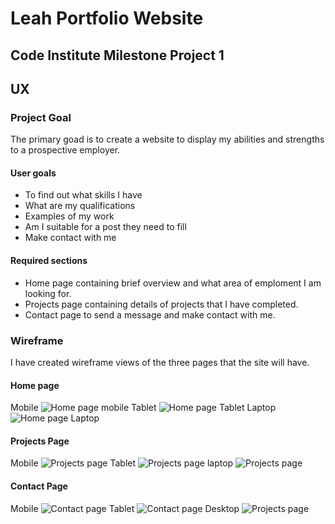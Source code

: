 # Leah Portfolio Website
## Code Institute Milestone Project 1

## UX

### Project Goal
The primary goad is to create a website to display my abilities and strengths to a prospective employer.

#### User goals
* To find out what skills I have
* What are my qualifications
* Examples of my work
* Am I suitable for a post they need to fill
* Make contact with me
#### Required sections
* Home page containing brief overview and what area of emploment I am looking for.
* Projects page containing details of projects that I have completed.
* Contact page to send a message and make contact with me. 

### Wireframe
I have created wireframe views of the three pages that the site will have.

#### Home page

Mobile
![Home page mobile](assets/images/wireframe-mobile-home-sm.png "Mobile")
Tablet
![Home page Tablet](/assets/images/wireframe-tablet-home-sm.png "Tablet")
Laptop
![Home page Laptop](/assets/images/wireframe-laptop-home-sm.png "Laptop")

#### Projects Page

Mobile
![Projects page](/assets/images/wireframe-mobile-projects-sm.png "Mobile")
Tablet
![Projects page](/assets/images/wireframe-tablet-projects-sm.png "Tablet")
laptop
![Projects page](/assets/images/wireframe-laptop-projects-sm.png "Laptop")

#### Contact Page

Mobile
![Contact page](/assets/images/wireframe-mobile-contact-sm.png "Mobile")
Tablet
![Contact page](/assets/images/wireframe-tablet-contact-sm.png "Tablet")
Desktop
![Projects page](/assets/images/wireframe-laptop-projects-sm.png "Laptop")